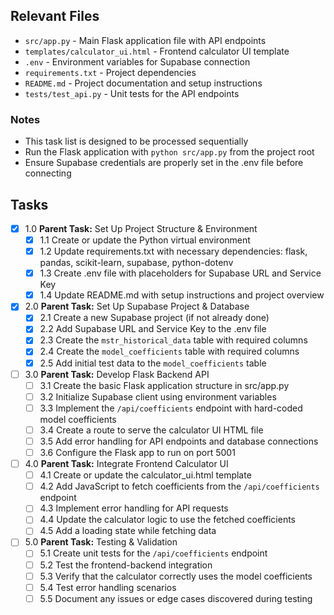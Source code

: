 ## Relevant Files

- `src/app.py` - Main Flask application file with API endpoints
- `templates/calculator_ui.html` - Frontend calculator UI template
- `.env` - Environment variables for Supabase connection
- `requirements.txt` - Project dependencies
- `README.md` - Project documentation and setup instructions
- `tests/test_api.py` - Unit tests for the API endpoints

### Notes

- This task list is designed to be processed sequentially
- Run the Flask application with `python src/app.py` from the project root
- Ensure Supabase credentials are properly set in the .env file before connecting

## Tasks

- [x] 1.0 **Parent Task:** Set Up Project Structure & Environment
  - [x] 1.1 Create or update the Python virtual environment
  - [x] 1.2 Update requirements.txt with necessary dependencies: flask, pandas, scikit-learn, supabase, python-dotenv
  - [x] 1.3 Create .env file with placeholders for Supabase URL and Service Key
  - [x] 1.4 Update README.md with setup instructions and project overview

- [x] 2.0 **Parent Task:** Set Up Supabase Project & Database
  - [x] 2.1 Create a new Supabase project (if not already done)
  - [x] 2.2 Add Supabase URL and Service Key to the .env file
  - [x] 2.3 Create the `mstr_historical_data` table with required columns
  - [x] 2.4 Create the `model_coefficients` table with required columns
  - [x] 2.5 Add initial test data to the `model_coefficients` table

- [ ] 3.0 **Parent Task:** Develop Flask Backend API
  - [ ] 3.1 Create the basic Flask application structure in src/app.py
  - [ ] 3.2 Initialize Supabase client using environment variables
  - [ ] 3.3 Implement the `/api/coefficients` endpoint with hard-coded model coefficients
  - [ ] 3.4 Create a route to serve the calculator UI HTML file
  - [ ] 3.5 Add error handling for API endpoints and database connections
  - [ ] 3.6 Configure the Flask app to run on port 5001

- [ ] 4.0 **Parent Task:** Integrate Frontend Calculator UI
  - [ ] 4.1 Create or update the calculator_ui.html template
  - [ ] 4.2 Add JavaScript to fetch coefficients from the `/api/coefficients` endpoint
  - [ ] 4.3 Implement error handling for API requests
  - [ ] 4.4 Update the calculator logic to use the fetched coefficients
  - [ ] 4.5 Add a loading state while fetching data

- [ ] 5.0 **Parent Task:** Testing & Validation
  - [ ] 5.1 Create unit tests for the `/api/coefficients` endpoint
  - [ ] 5.2 Test the frontend-backend integration
  - [ ] 5.3 Verify that the calculator correctly uses the model coefficients
  - [ ] 5.4 Test error handling scenarios
  - [ ] 5.5 Document any issues or edge cases discovered during testing
